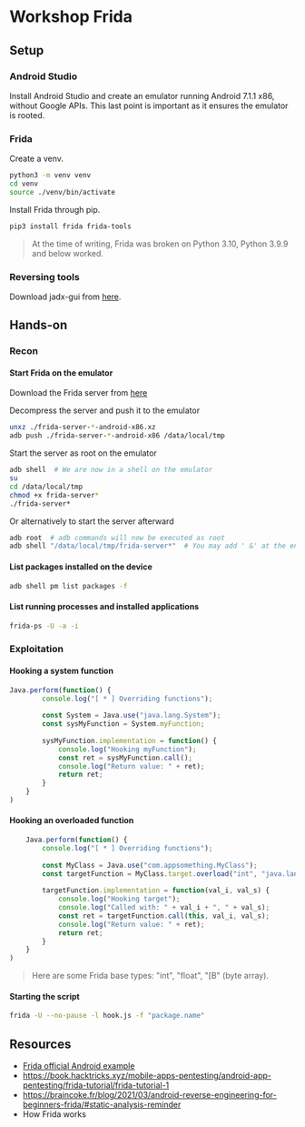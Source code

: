 # Workshop Frida

## Setup

### Android Studio

Install Android Studio and create an emulator running Android 7.1.1 x86, without Google APIs. This last point is important as it ensures the emulator is rooted.

### Frida

Create a venv.

```bash
python3 -m venv venv
cd venv
source ./venv/bin/activate
```

Install Frida through pip. 

```bash
pip3 install frida frida-tools
```

> At the time of writing, Frida was broken on Python 3.10, Python 3.9.9 and below worked.

### Reversing tools

Download jadx-gui from [here](https://github.com/skylot/jadx/releases).

## Hands-on

### Recon

#### Start Frida on the emulator

Download the Frida server from [here](https://github.com/frida/frida/releases)

Decompress the server and push it to the emulator

```bash
unxz ./frida-server-*-android-x86.xz
adb push ./frida-server-*-android-x86 /data/local/tmp
```

Start the server as root on the emulator
```bash
adb shell  # We are now in a shell on the emulator
su
cd /data/local/tmp
chmod +x frida-server*
./frida-server*
```
Or  alternatively to start the server afterward
```bash
adb root  # adb commands will now be executed as root
adb shell "/data/local/tmp/frida-server*"  # You may add ' &' at the end to run it in the background
```




#### List packages installed on the device

```bash
adb shell pm list packages -f
```

#### List running processes and installed applications

```bash
frida-ps -U -a -i
```

### Exploitation

#### Hooking a system function

```javascript
Java.perform(function() {
		console.log("[ * ] Overriding functions");
	 
		const System = Java.use("java.lang.System");
		const sysMyFunction = System.myFunction;
	 
		sysMyFunction.implementation = function() {
			console.log("Hooking myFunction");
			const ret = sysMyFunction.call();
			console.log("Return value: " + ret);
			return ret;
		}
	}
)
```

#### Hooking an overloaded function

```javascript
	Java.perform(function() {
		console.log("[ * ] Overriding functions");
	 
		const MyClass = Java.use("com.appsomething.MyClass");
		const targetFunction = MyClass.target.overload("int", "java.lang.String");
	 
		targetFunction.implementation = function(val_i, val_s) {
			console.log("Hooking target");
			console.log("Called with: " + val_i + ", " + val_s);
			const ret = targetFunction.call(this, val_i, val_s);
			console.log("Return value: " + ret);
			return ret;
		}
	}
)
```

> Here are some Frida base types: "int", "float", "[B" (byte array).

#### Starting the script

```bash
frida -U --no-pause -l hook.js -f "package.name"
```

## Resources

- [Frida official Android example](https://frida.re/docs/examples/android/)
- https://book.hacktricks.xyz/mobile-apps-pentesting/android-app-pentesting/frida-tutorial/frida-tutorial-1
- https://braincoke.fr/blog/2021/03/android-reverse-engineering-for-beginners-frida/#static-analysis-reminder
- How Frida works
